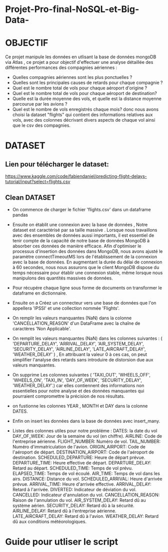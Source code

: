 # Projet-Pro-final-NoSQL-et-Big-Data-

# OBJECTIF

Ce projet manipule les données en utlisant la base de données mongoDB via Atlas , ce projet a pour objectif d'effectuer une analyse détaillée des différentes performances des compagnies aériennes : 
- Quelles compagnies aériennes sont les plus ponctuelles ?
- Quelles sont les principales causes de retards pour chaque compagnie ?
- Quel est le nombre total de vols pour chaque aéroport d'origine ?
- Quel est le nombre total de vols pour chaque aéroport de destination? 
- Quelle est la durée moyenne des vols, et quelle est la distance moyenne parcourue par les avions ?
- Quel est le nombre de vols enregistrés chaque mois?
donc nous avons choisi la dataset "flights" qui contient des informations relatives aux vols, avec des colonnes décrivant divers aspects de chaque vol ainsi que le csv des compagnies.

# DATASET 

## Lien pour télécharger le dataset: 
https://www.kaggle.com/code/fabiendaniel/predicting-flight-delays-tutorial/input?select=flights.csv

## Clean DATASET
- On commence de charger le fichier 'flights.csv'  dans un dataframe pandas
  
- Ensuite on établit une connexion avec la base de données , Notre dataset est caractérisé par sa taille massive . Lorsque nous travaillons avec des ensembles de données aussi importants, il est essentiel de tenir compte de la capacité de notre base de données MongoDB à absorber ces données de manière efficace. Afin d'optimiser le processus d'insertion des données dans MongoDB, nous avons ajusté le paramètre connectTimeoutMS lors de l'établissement de la connexion avec la base de données. En augmentant la durée du délai de connexion à 60 secondes, nous nous assurons que le client MongoDB dispose du temps nécessaire pour établir une connexion stable, même lorsque nous manipulons des quantités massives de données.
  
- Pour récupére chaque ligne sous forme de documents on transformer le dataframe en dictionnaire.
  
- Ensuite on a Créez un connecteur vers une base de données que l'on appellera 'IPSSI' et une collection nommée 'Flights'.
  
- On remplir les valeurs manquantes (NaN) dans la colonne 'CANCELLATION_REASON' d'un DataFrame avec la chaîne de caractères 'Non Applicable'.
  
- On remplit les valeurs manquantes (NaN) dans  les  colonnes suivantes : ( 'DEPARTURE_DELAY', 'ARRIVAL_DELAY', 'AIR_SYSTEM_DELAY', 'SECURITY_DELAY', 'AIRLINE_DELAY', 'LATE_AIRCRAFT_DELAY', 'WEATHER_DELAY' ) , En attribuant la valeur 0 à ces cas, on peut simplifier l'analyse des retards sans introduire de distorsion due aux valeurs manquantes.
  
- On supprime Les colonnes suivantes ( 'TAXI_OUT', 'WHEELS_OFF', 'WHEELS_ON', 'TAXI_IN', 'DAY_OF_WEEK', 'SECURITY_DELAY', 'WEATHER_DELAY'.) car elles contiennent des informations non essentielles pour notre analyse et des données manquantes qui pourraient compromettre la précision de nos résultats.
  
- on fustionne les colonnes YEAR , MONTH et DAY dans la colonne DATES.
- Enfin on insert les données dans la base de données avec insert_many.



- Listes des colonnes utiles pour notre probléme :
DATES: la date du vol 
DAY_OF_WEEK: Jour de la semaine du vol (en chiffre).
AIRLINE: Code de l'entreprise aérienne.
FLIGHT_NUMBER: Numéro de vol.
TAIL_NUMBER: Numéro d'immatriculation de l'avion.
ORIGIN_AIRPORT: Code de l'aéroport de départ.
DESTINATION_AIRPORT: Code de l'aéroport de destination.
SCHEDULED_DEPARTURE: Heure de départ prévue.
DEPARTURE_TIME: Heure effective de départ.
DEPARTURE_DELAY: Retard au départ.
SCHEDULED_TIME: Temps de vol prévu.
ELAPSED_TIME: Temps de vol écoulé.
AIR_TIME: Temps de vol dans les airs.
DISTANCE: Distance du vol.
SCHEDULED_ARRIVAL: Heure d'arrivée prévue.
ARRIVAL_TIME: Heure d'arrivée effective.
ARRIVAL_DELAY: Retard à l'arrivée.
DIVERTED: Indicateur de déviation du vol.
CANCELLED: Indicateur d'annulation du vol.
CANCELLATION_REASON: Raison de l'annulation du vol.
AIR_SYSTEM_DELAY: Retard dû au système aérien.
SECURITY_DELAY: Retard dû à la sécurité.
AIRLINE_DELAY: Retard dû à l'entreprise aérienne.
LATE_AIRCRAFT_DELAY: Retard dû à l'avion.
WEATHER_DELAY: Retard dû aux conditions météorologiques.





# Guide pour utliser le script 



